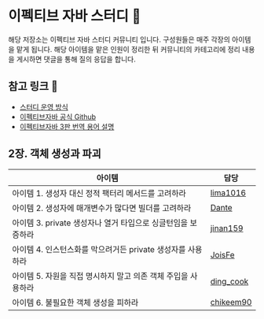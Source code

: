 # 이펙티브 자바 스터디 📝

해당 저장소는 이펙티브 자바 스터디 커뮤니티 입니다. 구성원들은 매주 각장의 아이템을 맡게 됩니다. 
해당 아이템을 맡은 인원이 정리한 뒤 커뮤니티의 카테고리에 정리 내용을 게시하면 댓글을 통해 질의 응답을 합니다.

## 참고 링크 🔗

- [스터디 운영 방식](https://github.com/Study-2-Effective-Java/Effective-Java/discussions/1)
- [이펙티브자바 공식 Github](https://github.com/WegraLee/effective-java-3e-source-code)
- [이펙티브자바 3판 번역 용어 설명](https://docs.google.com/document/d/1Nw-_FJKre9x7Uy6DZ0NuAFyYUCjBPCpINxqrP0JFuXk/edit)

## 2장. 객체 생성과 파괴

| 아이템 | 담당 |
| --- | --- |
| 아이템 1. 생성자 대신 정적 팩터리 메서드를 고려하라 |[lima1016](https://github.com/lima1016) |
| 아이템 2. 생성자에 매개변수가 많다면 빌더를 고려하라 | [Dante](https://github.com/YuDeokRin) |
| 아이템 3. private 생성자나 열거 타입으로 싱글턴임을 보증하라 | [jinan159](https://github.com/jinan159) |
| 아이템 4. 인스턴스화를 막으려거든 private 생성자를 사용하라 | [JoisFe](https://github.com/JoisFe) |
| 아이템 5. 자원을 직접 명시하지 말고 의존 객체 주입을 사용하라 | [ding_cook](https://github.com/bunsung92) |
| 아이템 6. 불필요한 객체 생성을 피하라 | [chikeem90](https://github.com/chikeem90) |
